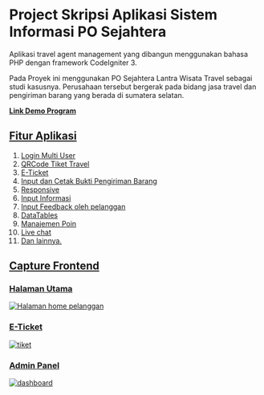 # Project Skripsi Aplikasi Sistem Informasi PO Sejahtera

Aplikasi travel agent management yang dibangun menggunakan bahasa PHP dengan framework CodeIgniter 3.

Pada Proyek ini menggunakan PO Sejahtera Lantra Wisata Travel sebagai studi kasusnya. Perusahaan tersebut bergerak pada bidang jasa travel dan pengiriman barang yang berada di sumatera selatan.

<p> 
<a href="https://www.youtube.com/watch?v=RGaGCUe7dUo"> <b> Link Demo Program </b>
</p>

## Fitur Aplikasi

1. Login Multi User
2. QRCode Tiket Travel
3. E-Ticket
4. Input dan Cetak Bukti Pengiriman Barang
5. Responsive
6. Input Informasi
7. Input Feedback oleh pelanggan
8. DataTables 
9. Manajemen Poin 
10. Live chat 
11. Dan lainnya. 

## Capture Frontend
### Halaman Utama
![Halaman home pelanggan](https://user-images.githubusercontent.com/71595406/196026658-9331a81c-d767-48ac-92d2-587b9c6429ae.png)
### E-Ticket
![tiket](https://user-images.githubusercontent.com/71595406/196026784-1e648b57-bba9-42af-8193-046aab8a209d.png)
### Admin Panel 
![dashboard](https://user-images.githubusercontent.com/71595406/196026822-c03f0dd5-1475-4e72-aa58-a7d2a1a1d899.png)
